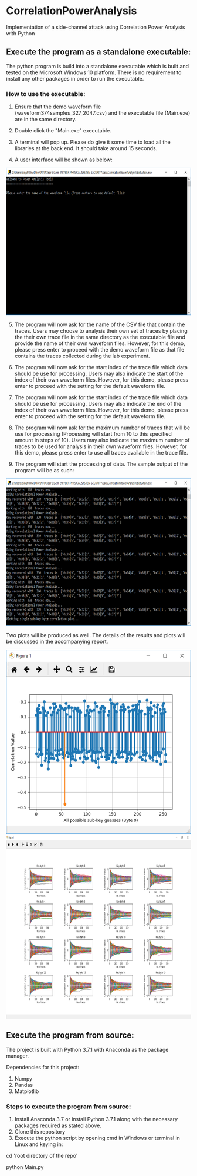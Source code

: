 # CorrelationPowerAnalysis
Implementation of a side-channel attack using Correlation Power Analysis with Python 

## Execute the program as a standalone executable:

The python program is build into a standalone executable which is built and tested on the Microsoft Windows 10 platform. There is no requirement to install any other packages in order to run the executable.

### How to use the executable:

1. Ensure that the demo waveform file (waveform374samples_327_2047.csv) and the executable file (Main.exe) are in the same directory.

2. Double click the "Main.exe" executable.

3. A terminal will pop up. Please do give it some time to load all the libraries at the back end. It should take around 15 seconds.

4. A user interface will be shown as below:

<img src="https://raw.githubusercontent.com/laiqinghui/CorrelationPowerAnalysis/master/media/InitUI.png" alt="alt text" width="100%" height="400">
    
5. The program will now ask for the name of the CSV file that contain the traces. Users may choose to analysis their own set of traces by placing the their own trace file in the same directory as the executable file and provide the name of their own waveform files. However, for this demo, please press enter to proceed with the demo waveform file as that file contains the traces collected during the lab experiment.

6. The program will now ask for the start index of the trace file which data should be use for processing. Users may also indicate the start of the index of their own waveform files. However, for this demo, please press enter to proceed with the setting for the default waveform file.

7. The program will now ask for the start index of the trace file which data should be use for processing. Users may also indicate the end of the index of their own waveform files. However, for this demo, please press enter to proceed with the setting for the default waveform file.

8. The program will now ask for the maximum number of traces that will be use for processing (Processing will start from 10 to this specified amount in steps of 10). Users may also indicate the maximum number of traces to be used for analysis in their own waveform files. However, for this demo, please press enter to use all traces available in the trace file.

9. The program will start the processing of data. The sample output of the program will be as such:

<img src="https://raw.githubusercontent.com/laiqinghui/CorrelationPowerAnalysis/master/media/results.png" alt="alt text" width="100%" height="400">

Two plots will be produced as well. The details of the results and plots will be discussed in the accompanying report.

<img src="https://raw.githubusercontent.com/laiqinghui/CorrelationPowerAnalysis/master/media/plot1.png" alt="alt text" width="100%" height="500">

<img src="https://raw.githubusercontent.com/laiqinghui/CorrelationPowerAnalysis/master/media/plot2.png" alt="alt text" width="100%" height="500">

## Execute the program from source:

The project is built with Python 3.7.1 with Anaconda as the package manager.

Dependencies for this project:
1) Numpy
2) Pandas
2) Matplotlib

### Steps to execute the program from source:

1) Install Anaconda 3.7 or install Python 3.7.1 along with the necessary packages required as stated above.
2) Clone this repository
3) Execute the python script by opening cmd in Windows or terminal in Linux and keying in:

cd 'root directory of the repo'

python Main.py

